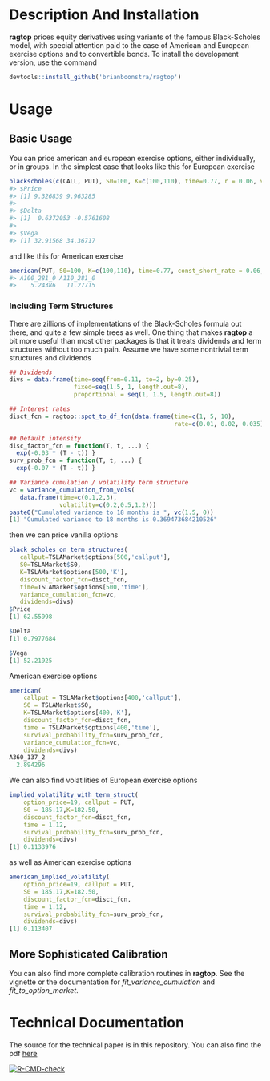 <!-- README.md is generated from README.Rmd. Please edit that file -->
Description And Installation
============================

**ragtop** prices equity derivatives using variants of the famous
Black-Scholes model, with special attention paid to the case of American
and European exercise options and to convertible bonds. To install the
development version, use the command

``` r
devtools::install_github('brianboonstra/ragtop')
```

Usage
=====

Basic Usage
-----------

You can price american and european exercise options, either
individually, or in groups. In the simplest case that looks like this
for European exercise

``` r
blackscholes(c(CALL, PUT), S0=100, K=c(100,110), time=0.77, r = 0.06, vola=0.20)
#> $Price
#> [1] 9.326839 9.963285
#> 
#> $Delta
#> [1]  0.6372053 -0.5761608
#> 
#> $Vega
#> [1] 32.91568 34.36717
```

and like this for American exercise

``` r
american(PUT, S0=100, K=c(100,110), time=0.77, const_short_rate = 0.06, const_volatility=0.20)
#> A100_281_0 A110_281_0 
#>    5.24386   11.27715
```

### Including Term Structures

There are zillions of implementations of the Black-Scholes formula out
there, and quite a few simple trees as well. One thing that makes
**ragtop** a bit more useful than most other packages is that it treats
dividends and term structures without too much pain. Assume we have some
nontrivial term structures and dividends

``` r
## Dividends
divs = data.frame(time=seq(from=0.11, to=2, by=0.25),
                  fixed=seq(1.5, 1, length.out=8),
                  proportional = seq(1, 1.5, length.out=8))

## Interest rates
disct_fcn = ragtop::spot_to_df_fcn(data.frame(time=c(1, 5, 10), 
                                              rate=c(0.01, 0.02, 0.035)))

## Default intensity
disc_factor_fcn = function(T, t, ...) {
  exp(-0.03 * (T - t)) }
surv_prob_fcn = function(T, t, ...) {
  exp(-0.07 * (T - t)) }

## Variance cumulation / volatility term structure
vc = variance_cumulation_from_vols(
   data.frame(time=c(0.1,2,3),
              volatility=c(0.2,0.5,1.2)))
paste0("Cumulated variance to 18 months is ", vc(1.5, 0))
[1] "Cumulated variance to 18 months is 0.369473684210526"
```

then we can price vanilla options

``` r
black_scholes_on_term_structures(
   callput=TSLAMarket$options[500,'callput'], 
   S0=TSLAMarket$S0, 
   K=TSLAMarket$options[500,'K'], 
   discount_factor_fcn=disct_fcn, 
   time=TSLAMarket$options[500,'time'], 
   variance_cumulation_fcn=vc,
   dividends=divs)
$Price
[1] 62.55998

$Delta
[1] 0.7977684

$Vega
[1] 52.21925
```

American exercise options

``` r
american(
    callput = TSLAMarket$options[400,'callput'], 
    S0 = TSLAMarket$S0, 
    K=TSLAMarket$options[400,'K'], 
    discount_factor_fcn=disct_fcn, 
    time = TSLAMarket$options[400,'time'],
    survival_probability_fcn=surv_prob_fcn,
    variance_cumulation_fcn=vc,
    dividends=divs)
A360_137_2 
  2.894296 
```

We can also find volatilities of European exercise options

``` r
implied_volatility_with_term_struct(
    option_price=19, callput = PUT, 
    S0 = 185.17,K=182.50, 
    discount_factor_fcn=disct_fcn, 
    time = 1.12,
    survival_probability_fcn=surv_prob_fcn,
    dividends=divs)
[1] 0.1133976
```

as well as American exercise options

``` r
american_implied_volatility(
    option_price=19, callput = PUT, 
    S0 = 185.17,K=182.50, 
    discount_factor_fcn=disct_fcn, 
    time = 1.12,
    survival_probability_fcn=surv_prob_fcn,
    dividends=divs)
[1] 0.113407
```

More Sophisticated Calibration
------------------------------

You can also find more complete calibration routines in **ragtop**. See
the vignette or the documentation for *fit\_variance\_cumulation* and
*fit\_to\_option\_market*.

Technical Documentation
=======================

The source for the technical paper is in this repository. You can also
find the pdf [here](http://thureoscapital.com/ragtop.pdf)

<!-- badges: start -->
[![R-CMD-check](https://github.com/brianboonstra/ragtop/actions/workflows/R-CMD-check.yaml/badge.svg)](https://github.com/brianboonstra/ragtop/actions/workflows/R-CMD-check.yaml)
<!-- badges: end -->

